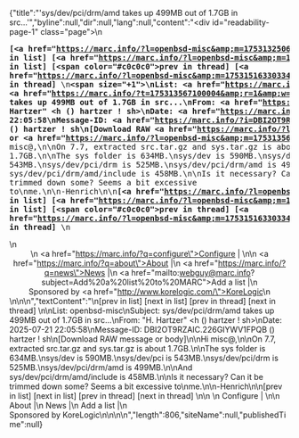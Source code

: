 {"title":"'sys/dev/pci/drm/amd takes up 499MB out of 1.7GB in src...'","byline":null,"dir":null,"lang":null,"content":"<div id=\"readability-page-1\" class=\"page\">\n<pre><b>[<a href=\"https://marc.info/?l=openbsd-misc&amp;m=175313250627424&amp;w=2\">prev in list</a>] [<a href=\"https://marc.info/?l=openbsd-misc&amp;m=175314385232647&amp;w=2\">next in list</a>] [<span color=\"#c0c0c0\">prev in thread</span>] [<a href=\"https://marc.info/?l=openbsd-misc&amp;m=175315163303342&amp;w=2\">next in thread</a>] </b>\n<b><span size=\"+1\">\nList:       <a href=\"https://marc.info/?l=openbsd-misc&amp;r=1&amp;w=2\">openbsd-misc</a>\nSubject:    <a href=\"https://marc.info/?t=175313567100004&amp;r=1&amp;w=2\">sys/dev/pci/drm/amd takes up 499MB out of 1.7GB in src...</a>\nFrom:       <a href=\"https://marc.info/?a=174370661400002&amp;r=1&amp;w=2\">\"H. Hartzer\" &lt;h () hartzer ! sh&gt;</a>\nDate:       <a href=\"https://marc.info/?l=openbsd-misc&amp;r=1&amp;w=2&amp;b=202507\">2025-07-21 22:05:58</a>\nMessage-ID: <a href=\"https://marc.info/?i=DBI2OT9RZAIC.226GIYWV1FPQB%20()%20hartzer%20!%20sh\">DBI2OT9RZAIC.226GIYWV1FPQB () hartzer ! sh</a></span>\n[Download RAW <a href=\"https://marc.info/?l=openbsd-misc&amp;m=175313564329081&amp;q=mbox\">message</a> or <a href=\"https://marc.info/?l=openbsd-misc&amp;m=175313564329081&amp;q=raw\">body</a>]</b>\n\nHi misc@,\n\nOn 7.7, extracted src.tar.gz and sys.tar.gz is about 1.7GB.\n\nThe sys folder is 634MB.\nsys/dev is 590MB.\nsys/dev/pci is 543MB.\nsys/dev/pci/drm is 525MB.\nsys/dev/pci/drm/amd is 499MB.\n\nAnd sys/dev/pci/drm/amd/include is 458MB.\n\nIs it necessary? Can it be trimmed down some? Seems a bit excessive to\nme.\n\n-Henrich\n\n<b>[<a href=\"https://marc.info/?l=openbsd-misc&amp;m=175313250627424&amp;w=2\">prev in list</a>] [<a href=\"https://marc.info/?l=openbsd-misc&amp;m=175314385232647&amp;w=2\">next in list</a>] [<span color=\"#c0c0c0\">prev in thread</span>] [<a href=\"https://marc.info/?l=openbsd-misc&amp;m=175315163303342&amp;w=2\">next in thread</a>] </b>\n</pre>\n  <br><center>\n    <a href=\"https://marc.info/?q=configure\">Configure</a> | \n\n    <a href=\"https://marc.info/?q=about\">About</a> |\n    <a href=\"https://marc.info/?q=news\">News</a> |\n    <a href=\"mailto:webguy@marc.info?subject=Add%20a%20list%20to%20MARC\">Add&nbsp;a&nbsp;list</a> |\n    Sponsored&nbsp;by&nbsp;<a href=\"http://www.korelogic.com/\">KoreLogic</a>\n</center>\n\n\n</div>","textContent":"\n[prev in list] [next in list] [prev in thread] [next in thread] \n\nList:       openbsd-misc\nSubject:    sys/dev/pci/drm/amd takes up 499MB out of 1.7GB in src...\nFrom:       \"H. Hartzer\" <h () hartzer ! sh>\nDate:       2025-07-21 22:05:58\nMessage-ID: DBI2OT9RZAIC.226GIYWV1FPQB () hartzer ! sh\n[Download RAW message or body]\n\nHi misc@,\n\nOn 7.7, extracted src.tar.gz and sys.tar.gz is about 1.7GB.\n\nThe sys folder is 634MB.\nsys/dev is 590MB.\nsys/dev/pci is 543MB.\nsys/dev/pci/drm is 525MB.\nsys/dev/pci/drm/amd is 499MB.\n\nAnd sys/dev/pci/drm/amd/include is 458MB.\n\nIs it necessary? Can it be trimmed down some? Seems a bit excessive to\nme.\n\n-Henrich\n\n[prev in list] [next in list] [prev in thread] [next in thread] \n\n  \n    Configure | \n\n    About |\n    News |\n    Add a list |\n    Sponsored by KoreLogic\n\n\n\n","length":806,"siteName":null,"publishedTime":null}